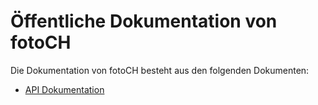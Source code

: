 # Öffentliche Dokumentation von fotoCH
Die Dokumentation von fotoCH besteht aus den folgenden Dokumenten:
- [API Dokumentation](https://www2.foto-ch.ch/fotofe/doc/API-Dokumentation.html)
